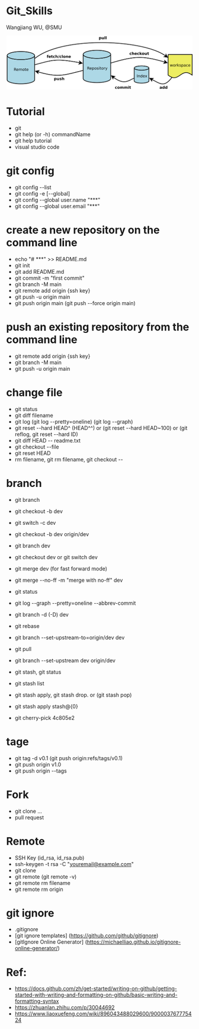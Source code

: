 # Git_Skills
Wangjiang WU, @SMU

![image](git_sche.png)

# Tutorial
- git
- git help (or -h) commandName
- git help tutorial
- visual studio code

# git config
- git config --list
- git config -e [--global]
- git config --global user.name "***"
- git config --global user.email "***"

# create a new repository on the command line
- echo "# ***" >> README.md
- git init
- git add README.md
- git commit -m "first commit"
- git branch -M main
- git remote add origin {ssh key}
- git push -u origin main
- git push origin main (git push --force origin main)

# push an existing repository from the command line
- git remote add origin {ssh key}
- git branch -M main
- git push -u origin main

# change file
- git status
- git diff filename
- git log  (git log --pretty=oneline) (git log --graph)
- git reset --hard HEAD^ (HEAD^^) or (git reset --hard HEAD~100) or (git reflog, git reset --hard ID)
- git diff HEAD -- readme.txt
- git checkout --file
- git reset HEAD <file>
- rm filename, git rm filename, git checkout --<filename>

# branch
- git branch
- git checkout -b dev 
- git switch -c dev
- git checkout -b dev origin/dev
- git branch dev
- git checkout dev or git switch dev
- git merge dev (for fast forward mode)
- git merge --no-ff -m "merge with no-ff" dev
- git status
- git log --graph --pretty=oneline --abbrev-commit
- git branch -d (-D) dev
- git rebase

- git branch --set-upstream-to=origin/dev dev
- git pull
- git branch --set-upstream dev origin/dev

- git stash, git status
- git stash list
- git stash apply, git stash drop. or (git stash pop)
- git stash apply stash@{0}
- git cherry-pick 4c805e2

# tage
- git tag -d v0.1 (git push origin:refs/tags/v0.1)
- git push origin v1.0
- git push origin --tags

# Fork
- git clone ...
- pull request

# Remote
- SSH Key (id_rsa, id_rsa.pub)
- ssh-keygen -t rsa -C "youremail@example.com"
- git clone <github link>
- git remote (git remote -v)
- git remote rm filename
- git remote rm origin

# git ignore
- .gitignore
- [git ignore templates] (https://github.com/github/gitignore)
- [gitIgnore Online Generator] (https://michaelliao.github.io/gitignore-online-generator/)

# Ref:
- https://docs.github.com/zh/get-started/writing-on-github/getting-started-with-writing-and-formatting-on-github/basic-writing-and-formatting-syntax
- https://zhuanlan.zhihu.com/p/30044692
- https://www.liaoxuefeng.com/wiki/896043488029600/900003767775424
